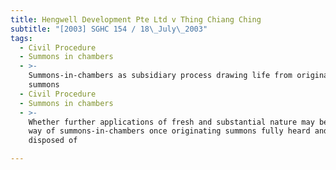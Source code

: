 ```yaml
---
title: Hengwell Development Pte Ltd v Thing Chiang Ching
subtitle: "[2003] SGHC 154 / 18\_July\_2003"
tags:
  - Civil Procedure
  - Summons in chambers
  - >-
    Summons-in-chambers as subsidiary process drawing life from originating
    summons
  - Civil Procedure
  - Summons in chambers
  - >-
    Whether further applications of fresh and substantial nature may be made by
    way of summons-in-chambers once originating summons fully heard and finally
    disposed of

---
```


